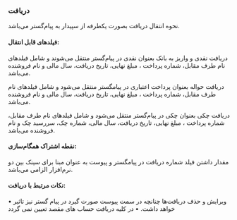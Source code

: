 ### دریافت

نحوه انتقال دریافت بصورت یکطرفه از سپیدار به پیام‌گستر می‌باشد.

#### فیلدهای قابل انتقال: 

دریافت نقدی و واریز به بانک بعنوان نقدی در پیام‌‌گستر منتقل می‌شوند و شامل فیلدهای نام طرف مقابل، شماره پرداخت ، مبلغ نهایی، تاریخ دریافت، سال مالی و نام فروشنده می‌باشد.

دریافت حواله بعنوان پرداخت اعتباری در پیامگستر منتقل می‌شود و شامل فیلدهای نام طرف مقابل، شماره پرداخت ، مبلغ نهایی، تاریخ دریافت، سال مالی و نام فروشنده می‌باشد.

دریافت چکی بعنوان چکی در پیام‌گستر منتقل می‌شود و شامل فیلدهای نام طرف مقابل، شماره پرداخت ، مبلغ نهایی، تاریخ دریافت، سال مالی، شماره چک، سررسید چک و نام فروشنده می‌باشد.

#### نقطه اشتراک همگام‌سازی:

مقدار داشتن فیلد شماره دریافت در پیامگستر و پیوست به عنوان مبنا برای سینک بین دو نرم‌افزار الزامی می‌باشد.

#### نکات مرتبط با دریافت:

•	ویرایش و حذف دریافت‌ها چنانچه در سمت پیوست صورت گیرد در پیام گستر نیز تاثیر خواهد داشت.
•	در کلیه دریافت حساب های مقصد تعیین نمی گردد
